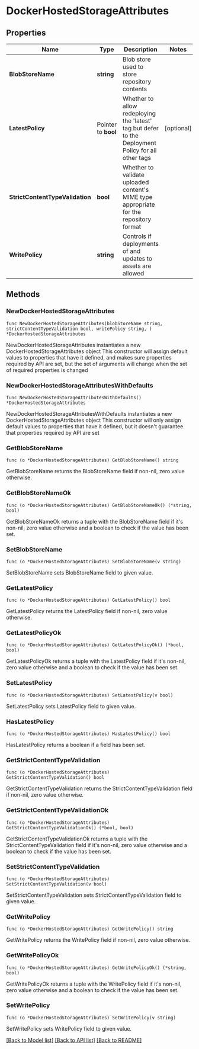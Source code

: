 # DockerHostedStorageAttributes

## Properties

Name | Type | Description | Notes
------------ | ------------- | ------------- | -------------
**BlobStoreName** | **string** | Blob store used to store repository contents | 
**LatestPolicy** | Pointer to **bool** | Whether to allow redeploying the &#39;latest&#39; tag but defer to the Deployment Policy for all other tags | [optional] 
**StrictContentTypeValidation** | **bool** | Whether to validate uploaded content&#39;s MIME type appropriate for the repository format | 
**WritePolicy** | **string** | Controls if deployments of and updates to assets are allowed | 

## Methods

### NewDockerHostedStorageAttributes

`func NewDockerHostedStorageAttributes(blobStoreName string, strictContentTypeValidation bool, writePolicy string, ) *DockerHostedStorageAttributes`

NewDockerHostedStorageAttributes instantiates a new DockerHostedStorageAttributes object
This constructor will assign default values to properties that have it defined,
and makes sure properties required by API are set, but the set of arguments
will change when the set of required properties is changed

### NewDockerHostedStorageAttributesWithDefaults

`func NewDockerHostedStorageAttributesWithDefaults() *DockerHostedStorageAttributes`

NewDockerHostedStorageAttributesWithDefaults instantiates a new DockerHostedStorageAttributes object
This constructor will only assign default values to properties that have it defined,
but it doesn't guarantee that properties required by API are set

### GetBlobStoreName

`func (o *DockerHostedStorageAttributes) GetBlobStoreName() string`

GetBlobStoreName returns the BlobStoreName field if non-nil, zero value otherwise.

### GetBlobStoreNameOk

`func (o *DockerHostedStorageAttributes) GetBlobStoreNameOk() (*string, bool)`

GetBlobStoreNameOk returns a tuple with the BlobStoreName field if it's non-nil, zero value otherwise
and a boolean to check if the value has been set.

### SetBlobStoreName

`func (o *DockerHostedStorageAttributes) SetBlobStoreName(v string)`

SetBlobStoreName sets BlobStoreName field to given value.


### GetLatestPolicy

`func (o *DockerHostedStorageAttributes) GetLatestPolicy() bool`

GetLatestPolicy returns the LatestPolicy field if non-nil, zero value otherwise.

### GetLatestPolicyOk

`func (o *DockerHostedStorageAttributes) GetLatestPolicyOk() (*bool, bool)`

GetLatestPolicyOk returns a tuple with the LatestPolicy field if it's non-nil, zero value otherwise
and a boolean to check if the value has been set.

### SetLatestPolicy

`func (o *DockerHostedStorageAttributes) SetLatestPolicy(v bool)`

SetLatestPolicy sets LatestPolicy field to given value.

### HasLatestPolicy

`func (o *DockerHostedStorageAttributes) HasLatestPolicy() bool`

HasLatestPolicy returns a boolean if a field has been set.

### GetStrictContentTypeValidation

`func (o *DockerHostedStorageAttributes) GetStrictContentTypeValidation() bool`

GetStrictContentTypeValidation returns the StrictContentTypeValidation field if non-nil, zero value otherwise.

### GetStrictContentTypeValidationOk

`func (o *DockerHostedStorageAttributes) GetStrictContentTypeValidationOk() (*bool, bool)`

GetStrictContentTypeValidationOk returns a tuple with the StrictContentTypeValidation field if it's non-nil, zero value otherwise
and a boolean to check if the value has been set.

### SetStrictContentTypeValidation

`func (o *DockerHostedStorageAttributes) SetStrictContentTypeValidation(v bool)`

SetStrictContentTypeValidation sets StrictContentTypeValidation field to given value.


### GetWritePolicy

`func (o *DockerHostedStorageAttributes) GetWritePolicy() string`

GetWritePolicy returns the WritePolicy field if non-nil, zero value otherwise.

### GetWritePolicyOk

`func (o *DockerHostedStorageAttributes) GetWritePolicyOk() (*string, bool)`

GetWritePolicyOk returns a tuple with the WritePolicy field if it's non-nil, zero value otherwise
and a boolean to check if the value has been set.

### SetWritePolicy

`func (o *DockerHostedStorageAttributes) SetWritePolicy(v string)`

SetWritePolicy sets WritePolicy field to given value.



[[Back to Model list]](../README.md#documentation-for-models) [[Back to API list]](../README.md#documentation-for-api-endpoints) [[Back to README]](../README.md)


